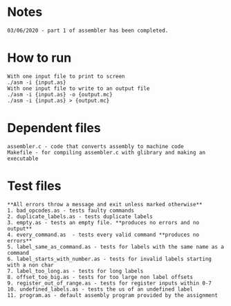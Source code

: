 # Notes

	03/06/2020 - part 1 of assembler has been completed.

# How to run
	With one input file to print to screen
	./asm -i {input.as}
	With one input file to write to an output file
	./asm -i {input.as} -o {output.mc}
	./asm -i {input.as} > {output.mc}

# Dependent files
	assembler.c - code that converts assembly to machine code
	Makefile - for compiling assembler.c with glibrary and making an executable

# Test files
 	**All errors throw a message and exit unless marked otherwise**
	1. bad_opcodes.as - tests faulty commands
	2. duplicate_labels.as - tests duplicate labels        
	3. empty.as - tests an empty file. **produces no errors and no output**  
	4. every_command.as  - tests every valid command **produces no errors**      
	5. label_same_as_command.as - tests for labels with the same name as a command
	6. label_starts_with_number.as - tests for invalid labels starting with a non char
	7. label_too_long.as - tests for long labels
	8. offset_too_big.as - tests for too large non label offsets
	9. register_out_of_range.as - tests for register inputs within 0-7
	10. undefined_labels.as - tests the us of an undefined label	 
	11. program.as - default assembly program provided by the assignment
